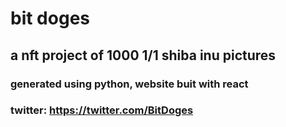 # bit doges
## a nft project of 1000 1/1 shiba inu pictures
### generated using python, website buit with react
### twitter: https://twitter.com/BitDoges
